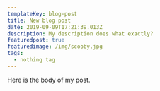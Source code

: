 ```yaml
---
templateKey: blog-post
title: New blog post
date: 2019-09-09T17:21:39.013Z
description: My description does what exactly?
featuredpost: true
featuredimage: /img/scooby.jpg
tags:
  - nothing tag
---
```

Here is the body of my post.
